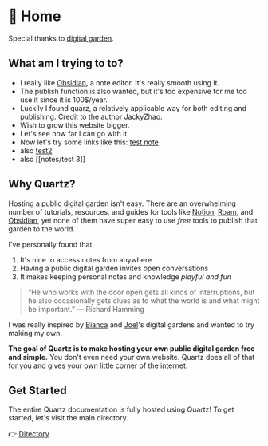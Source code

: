 # 🌱 Home

Special thanks to [digital garden](https://jzhao.xyz/posts/digital-gardening).

## What am I trying to to?
- I really like [Obsidian](obsidian.md), a note editor. It's really smooth using it.
- The publish function is also wanted, but it's too expensive for me too use it since it is 100$/year.
- Luckily I found quarz, a relatively applicable way for both editing and publishing. Credit to the author JackyZhao.
- Wish to grow this website bigger.
- Let's see how far I can go with it.
- Now let's try some links like this: [test note](test%20note.md)
- also [test2](notes/test2.md)
- also [[notes/test 3]]
## Why Quartz?
Hosting a public digital garden isn't easy. There are an overwhelming number of tutorials, resources, and guides for tools like [Notion](https://www.notion.so/), [Roam](https://roamresearch.com/), and [Obsidian](https://obsidian.md/), yet none of them have super easy to use *free* tools to publish that garden to the world.

I've personally found that 
1. It's nice to access notes from anywhere
2. Having a public digital garden invites open conversations
3. It makes keeping personal notes and knowledge *playful and fun*

> “He who works with the door open gets all kinds of interruptions, but he also occasionally gets clues as to what the world is and what might be important.” — Richard Hamming

I was really inspired by [Bianca](https://garden.bianca.digital/) and [Joel](https://joelhooks.com/digital-garden)'s digital gardens and wanted to try making my own.

**The goal of Quartz is to make hosting your own public digital garden free and simple.** You don't even need your own website. Quartz does all of that for you and gives your own little corner of the internet.

## Get Started
The entire Quartz documentation is fully hosted using Quartz! To get started, let's visit the main directory.

👉  [Directory](moc/directory.md)